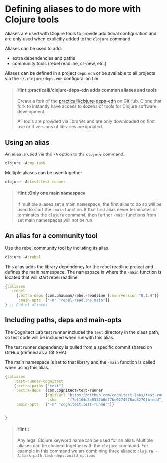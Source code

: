 # Defining aliases to do more with Clojure tools
Aliases are used with Clojure tools to provide additional configuration and are only used when explicitly added to the `clojure` command.

Aliases can be used to add:
* extra dependencies and paths
* community tools (rebel readline, clj-new, etc.)

Aliases can be defined in a project `deps.edn` or be available to all projects via the `~/.clojure/deps.edn` configuration file.

> #### Hint::practicalli/clojure-deps-edn adds common aliases and tools
> Create a fork of the [practicalli/clojure-deps-edn](https://github.com/practicalli/clojure-deps-edn) on GitHub. Clone that fork to instantly have access to dozens of tools for Clojure software development.
>
> All tools are provided via libraries and are only downloaded on first use or if versions of libraries are updated.


## Using an alias
An alias is used via the `-A` option to the `clojure` command:
```clojure
clojure -A:my-task
```
Multiple aliases can be used together
```clojure
clojure -A:test:test-runner
```

> #### Hint::Only one main namespace
> If multiple aliases set a main namespace, the first alias to do so will be used to start the `-main` function.  If that first alias never terminates or terminates the `clojure` command, then further `-main` functions from set main namespaces will not be run.


## An alias for a community tool
Use the rebel community tool by including its alias.
```clojure
clojure -A:rebel
```

This alias adds the library dependency for the rebel readline project and defines the main namespace.  The namespace is where the `-main` function is located that will start rebel readline.

```clojure
{:aliases
   :rebel
     {:extra-deps {com.bhauman/rebel-readline {:mvn/version "0.1.4"}}
      :main-opts  ["-m" "rebel-readline.main"]}
} ;; End of aliases
```

## Including paths, deps and main-opts
The Cognitect Lab test runner included the `test` directory in the class path, so test code will be included when run with this alias.

The test runner dependency is pulled from a specific commit shared on GitHub (defined as a Git SHA).

The main namespace is set to that library and the `-main` function is called when using this alias.

```clojure
{:aliases
    :test-runner-cognitect
    {:extra-paths ["test"]
     :extra-deps  {com.cognitect/test-runner
                  {:git/url "https://github.com/cognitect-labs/test-runner.git"
                   :sha     "f7ef16dc3b8332b0d77bc0274578ad5270fbfedd"}}
     :main-opts   ["-m" "cognitect.test-runner"]}


}
```


> #### Hint::
> Any legal Clojure keyword name can be used for an alias.  Multiple aliases can be chained together with the `clojure` command.  For example in this command we are combining three aliases:
> `clojure -A:task-path:task-deps:build-options`


<!-- TODO content to add -->

<!--  ;;   resolve-deps aliases (-R) affect dependency resolution, options: -->
<!--   ;;     :extra-deps - specifies extra deps to add to :deps -->
<!--   ;;     :override-deps - specifies a coordinate to use instead of that in :deps -->
<!--   ;;     :default-deps - specifies a coordinate to use for a lib if one isn't found -->
<!--   ;;   make-classpath aliases (-C) affect the classpath generation, options: -->
<!--   ;;     :extra-paths - vector of additional paths to add to the classpath -->
<!--   ;;     :classpath-overrides - map of lib to path that overrides the result of resolving deps -->
